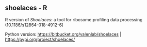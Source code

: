 ## shoelaces - R ##

R version of *Shoelaces*: a tool for ribosome profiling data processing
(10.1186/s12864-018-4912-6)

Python version: https://bitbucket.org/valenlab/shoelaces | https://pypi.org/project/shoelaces/
